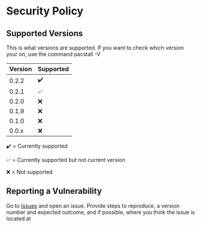 # Security Policy

## Supported Versions

This is what versions are supported. If you want to check which version your on, use the command pacstall -V

| Version | Supported          |
| ------- | ------------------ |
| 0.2.2   | :heavy_check_mark: |
| 0.2.1   | :white_check_mark: |
| 0.2.0   | :x:                |
| 0.1.9   | :x:                |
| 0.1.0   | :x:                |
| 0.0.x   | :x:                |

:heavy_check_mark: = Currently supported

:white_check_mark: = Currently supported but not current version

:x: = Not supported

## Reporting a Vulnerability

Go to [Issues](https://github.com/Henryws/test-pacstall/issues) and open an issue. Provide steps to reproduce, a version number and expected outcome, and if possible, where you think the issue is located at
